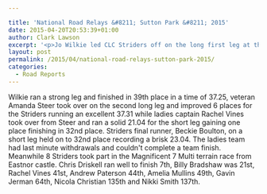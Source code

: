 ```yaml
---

title: 'National Road Relays &#8211; Sutton Park &#8211; 2015'
date: 2015-04-20T20:53:39+01:00
author: Clark Lawson
excerpt: '<p>Jo Wilkie led CLC Striders off on the long first leg at the National 6 stage road relays held at Sutton Park, Birmingham.</p>'
layout: post
permalink: /2015/04/national-road-relays-sutton-park-2015/
categories:
  - Road Reports
---
```

Wilkie ran a strong leg and finished in 39th place in a time of 37.25, veteran Amanda Steer took over on the second long leg and improved 6 places for the Striders running an excellent 37.31 while ladies captain Rachel Vines took over from Steer and ran a solid 21.04 for the short leg gaining one place finishing in 32nd place. Striders final runner, Beckie Boulton, on a short leg held on to 32nd place recording a brisk 23.04. The ladies team had last minute withdrawals and couldn't complete a team finish.  
Meanwhile 8 Striders took part in the Magnificent 7 Multi terrain race from Eastnor castle. Chris Driskell ran well to finish 7th, Billy Bradshaw was 21st, Rachel Vines 41st, Andrew Paterson 44th, Amelia Mullins 49th, Gavin Jerman 64th, Nicola Christian 135th and Nikki Smith 137th.